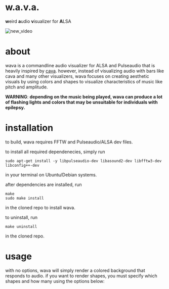 # w.a.v.a.
**w**eird **a**udio **v**isualizer for **A**LSA

![new_video](https://user-images.githubusercontent.com/59339739/183812501-d06a0f05-e7dc-4e2a-9187-b9006cd23b6e.gif)

# about

wava is a commandline audio visualizer for ALSA and Pulseaudio that is heavily inspired by [cava](https://github.com/karlstav/cava). however, instead of visualizing
audio with bars like cava and many other visualizers, wava focuses on creating aesthetic visuals by using colors and shapes 
to visualize characteristics of music like pitch and amplitude.

**WARNING**: **depending on the music being played, wava can produce a lot of flashing lights and colors that may be unsuitable for individuals with epilepsy.**

# installation

to build, wava requires FFTW and Pulseaudio/ALSA dev files.

to install all required dependenecies, simply run
```
sudo apt-get install -y libpulseaudio-dev libasound2-dev libfftw3-dev libconfig++-dev
```
in your terminal on Ubuntu/Debian systems.

after dependencies are installed, run
```
make
sudo make install
```
in the cloned repo to install wava.

to uninstall, run
```
make uninstall
```
in the cloned repo. 

# usage

with no options, wava will simply render a colored background that responds to audio. if you want to render shapes, you must specify which shapes and how many using the options below:



